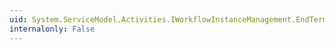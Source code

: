 ```yaml
---
uid: System.ServiceModel.Activities.IWorkflowInstanceManagement.EndTerminate(System.IAsyncResult)
internalonly: False
---
```

